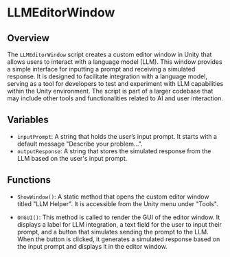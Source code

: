 # LLMEditorWindow

## Overview
The `LLMEditorWindow` script creates a custom editor window in Unity that allows users to interact with a language model (LLM). This window provides a simple interface for inputting a prompt and receiving a simulated response. It is designed to facilitate integration with a language model, serving as a tool for developers to test and experiment with LLM capabilities within the Unity environment. The script is part of a larger codebase that may include other tools and functionalities related to AI and user interaction.

## Variables

- `inputPrompt`: A string that holds the user’s input prompt. It starts with a default message "Describe your problem...".
- `outputResponse`: A string that stores the simulated response from the LLM based on the user's input prompt.

## Functions

- `ShowWindow()`: A static method that opens the custom editor window titled "LLM Helper". It is accessible from the Unity menu under "Tools".
  
- `OnGUI()`: This method is called to render the GUI of the editor window. It displays a label for LLM integration, a text field for the user to input their prompt, and a button that simulates sending the prompt to the LLM. When the button is clicked, it generates a simulated response based on the input prompt and displays it in the editor window.